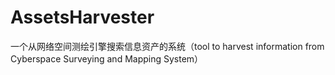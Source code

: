 # AssetsHarvester
一个从网络空间测绘引擎搜索信息资产的系统（tool to harvest information from Cyberspace Surveying and Mapping System）
